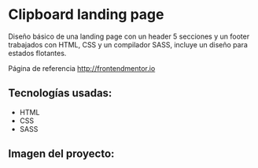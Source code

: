 # Clipboard landing page

Diseño básico de una landing page con un header 5 secciones y un footer
trabajados con HTML, CSS y un compilador SASS, incluye un diseño para estados flotantes.

Página de referencia
http://frontendmentor.io

## Tecnologías usadas:
- HTML
- CSS
- SASS

## Imagen del proyecto:
